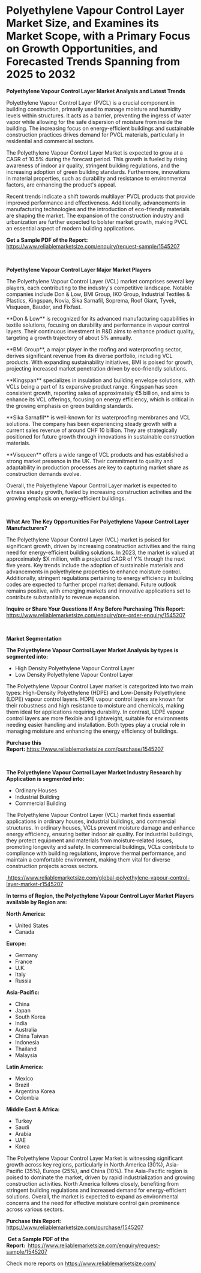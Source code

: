 <p><h1>Polyethylene Vapour Control Layer Market Size, and Examines its Market Scope, with a Primary Focus on Growth Opportunities, and Forecasted Trends Spanning from 2025 to 2032</h1></p><p><strong>Polyethylene Vapour Control Layer Market Analysis and Latest Trends</strong></p>
<p><p>Polyethylene Vapour Control Layer (PVCL) is a crucial component in building construction, primarily used to manage moisture and humidity levels within structures. It acts as a barrier, preventing the ingress of water vapor while allowing for the safe dispersion of moisture from inside the building. The increasing focus on energy-efficient buildings and sustainable construction practices drives demand for PVCL materials, particularly in residential and commercial sectors.</p><p>The Polyethylene Vapour Control Layer Market is expected to grow at a CAGR of 10.5% during the forecast period. This growth is fueled by rising awareness of indoor air quality, stringent building regulations, and the increasing adoption of green building standards. Furthermore, innovations in material properties, such as durability and resistance to environmental factors, are enhancing the product's appeal. </p><p>Recent trends indicate a shift towards multilayer PVCL products that provide improved performance and effectiveness. Additionally, advancements in manufacturing technologies and the introduction of eco-friendly materials are shaping the market. The expansion of the construction industry and urbanization are further expected to bolster market growth, making PVCL an essential aspect of modern building applications.</p></p>
<p><strong>Get a Sample PDF of the Report:&nbsp;</strong> <a href="https://www.reliablemarketsize.com/enquiry/request-sample/1545207?utm_campaign=3104&utm_medium=2&utm_source=Github&utm_content=ia&utm_term=02042025&utm_id=polyethylene-vapour-control-layer">https://www.reliablemarketsize.com/enquiry/request-sample/1545207</a></p>
<p>&nbsp;</p>
<p><strong>Polyethylene Vapour Control Layer Major Market Players</strong></p>
<p><p>The Polyethylene Vapour Control Layer (VCL) market comprises several key players, each contributing to the industry's competitive landscape. Notable companies include Don & Low, BMI Group, IKO Group, Industrial Textiles & Plastics, Kingspan, Novia, Sika Sarnafil, Soprema, Roof Giant, Tyvek, Visqueen, Bauder, and Fixfast.</p><p>**Don & Low** is recognized for its advanced manufacturing capabilities in textile solutions, focusing on durability and performance in vapour control layers. Their continuous investment in R&D aims to enhance product quality, targeting a growth trajectory of about 5% annually.</p><p>**BMI Group**, a major player in the roofing and waterproofing sector, derives significant revenue from its diverse portfolio, including VCL products. With expanding sustainability initiatives, BMI is poised for growth, projecting increased market penetration driven by eco-friendly solutions.</p><p>**Kingspan** specializes in insulation and building envelope solutions, with VCLs being a part of its expansive product range. Kingspan has seen consistent growth, reporting sales of approximately €5 billion, and aims to enhance its VCL offerings, focusing on energy efficiency, which is critical in the growing emphasis on green building standards.</p><p>**Sika Sarnafil** is well-known for its waterproofing membranes and VCL solutions. The company has been experiencing steady growth with a current sales revenue of around CHF 10 billion. They are strategically positioned for future growth through innovations in sustainable construction materials.</p><p>**Visqueen** offers a wide range of VCL products and has established a strong market presence in the UK. Their commitment to quality and adaptability in production processes are key to capturing market share as construction demands evolve.</p><p>Overall, the Polyethylene Vapour Control Layer market is expected to witness steady growth, fueled by increasing construction activities and the growing emphasis on energy-efficient buildings.</p></p>
<p>&nbsp;</p>
<p><strong>What Are The Key Opportunities For Polyethylene Vapour Control Layer Manufacturers?</strong></p>
<p><p>The Polyethylene Vapour Control Layer (VCL) market is poised for significant growth, driven by increasing construction activities and the rising need for energy-efficient building solutions. In 2023, the market is valued at approximately $X million, with a projected CAGR of Y% through the next five years. Key trends include the adoption of sustainable materials and advancements in polyethylene properties to enhance moisture control. Additionally, stringent regulations pertaining to energy efficiency in building codes are expected to further propel market demand. Future outlook remains positive, with emerging markets and innovative applications set to contribute substantially to revenue expansion.</p></p>
<p><strong>Inquire or Share Your Questions If Any Before Purchasing This Report:</strong> <a href="https://www.reliablemarketsize.com/enquiry/pre-order-enquiry/1545207?utm_campaign=3104&utm_medium=2&utm_source=Github&utm_content=ia&utm_term=02042025&utm_id=polyethylene-vapour-control-layer">https://www.reliablemarketsize.com/enquiry/pre-order-enquiry/1545207</a></p>
<p>&nbsp;</p>
<p><strong>Market Segmentation</strong></p>
<p><strong>The Polyethylene Vapour Control Layer Market Analysis by types is segmented into:</strong></p>
<p><ul><li>High Density Polyethylene Vapour Control Layer</li><li>Low Density Polyethylene Vapour Control Layer</li></ul></p>
<p><p>The Polyethylene Vapour Control Layer market is categorized into two main types: High-Density Polyethylene (HDPE) and Low-Density Polyethylene (LDPE) vapour control layers. HDPE vapour control layers are known for their robustness and high resistance to moisture and chemicals, making them ideal for applications requiring durability. In contrast, LDPE vapour control layers are more flexible and lightweight, suitable for environments needing easier handling and installation. Both types play a crucial role in managing moisture and enhancing the energy efficiency of buildings.</p></p>
<p><strong>Purchase this Report:&nbsp;</strong><a href="https://www.reliablemarketsize.com/purchase/1545207?utm_campaign=3104&utm_medium=2&utm_source=Github&utm_content=ia&utm_term=02042025&utm_id=polyethylene-vapour-control-layer">https://www.reliablemarketsize.com/purchase/1545207</a></p>
<p>&nbsp;</p>
<p><strong>The Polyethylene Vapour Control Layer Market Industry Research by Application is segmented into:</strong></p>
<p><ul><li>Ordinary Houses</li><li>Industrial Building</li><li>Commercial Building</li></ul></p>
<p><p>The Polyethylene Vapour Control Layer (VCL) market finds essential applications in ordinary houses, industrial buildings, and commercial structures. In ordinary houses, VCLs prevent moisture damage and enhance energy efficiency, ensuring better indoor air quality. For industrial buildings, they protect equipment and materials from moisture-related issues, promoting longevity and safety. In commercial buildings, VCLs contribute to compliance with building regulations, improve thermal performance, and maintain a comfortable environment, making them vital for diverse construction projects across sectors.</p></p>
<p><a href="https://www.reliablemarketsize.com/global-polyethylene-vapour-control-layer-market-r1545207?utm_campaign=3104&utm_medium=2&utm_source=Github&utm_content=ia&utm_term=02042025&utm_id=polyethylene-vapour-control-layer">&nbsp;https://www.reliablemarketsize.com/global-polyethylene-vapour-control-layer-market-r1545207</a></p>
<p><strong>In terms of Region, the Polyethylene Vapour Control Layer Market Players available by Region are:</strong></p>
<p>
    <p> <strong> North America: </strong>
        <ul>
            <li>United States</li>
            <li>Canada</li>
        </ul>
        </p> 
    <p> <strong> Europe: </strong>
        <ul>
            <li>Germany</li>
            <li>France</li>
            <li>U.K.</li>
            <li>Italy</li>
            <li>Russia</li>
        </ul>
        </p> 
    <p> <strong> Asia-Pacific: </strong>
        <ul>
            <li>China</li>
            <li>Japan</li>
            <li>South Korea</li>
            <li>India</li>
            <li>Australia</li>
            <li>China Taiwan</li>
            <li>Indonesia</li>
            <li>Thailand</li>
            <li>Malaysia</li>
        </ul>
        </p> 
    <p> <strong> Latin America: </strong>
        <ul>
            <li>Mexico</li>
            <li>Brazil</li>
            <li>Argentina Korea</li>
            <li>Colombia</li>
        </ul>
        </p> 
    <p> <strong> Middle East & Africa: </strong>
        <ul>
            <li>Turkey</li>
            <li>Saudi</li>
            <li>Arabia</li>
            <li>UAE</li>
            <li>Korea</li>
        </ul>
    </p>
    </p>
<p><p>The Polyethylene Vapour Control Layer Market is witnessing significant growth across key regions, particularly in North America (30%), Asia-Pacific (35%), Europe (25%), and China (10%). The Asia-Pacific region is poised to dominate the market, driven by rapid industrialization and growing construction activities. North America follows closely, benefiting from stringent building regulations and increased demand for energy-efficient solutions. Overall, the market is expected to expand as environmental concerns and the need for effective moisture control gain prominence across various sectors.</p></p>
<p><strong>Purchase this Report: </strong><a href="https://www.reliablemarketsize.com/purchase/1545207?utm_campaign=3104&utm_medium=2&utm_source=Github&utm_content=ia&utm_term=02042025&utm_id=polyethylene-vapour-control-layer">https://www.reliablemarketsize.com/purchase/1545207</a></p>
<p>&nbsp;<strong>Get a Sample PDF of the Report:&nbsp;&nbsp;</strong><a href="https://www.reliablemarketsize.com/enquiry/request-sample/1545207?utm_campaign=3104&utm_medium=2&utm_source=Github&utm_content=ia&utm_term=02042025&utm_id=polyethylene-vapour-control-layer">https://www.reliablemarketsize.com/enquiry/request-sample/1545207</a></p>
<p><strong></strong></p>
<p>Check more reports on <a href="https://www.reliablemarketsize.com/?utm_campaign=3104&utm_medium=2&utm_source=Github&utm_content=ia&utm_term=02042025&utm_id=polyethylene-vapour-control-layer">https://www.reliablemarketsize.com/</a></p>